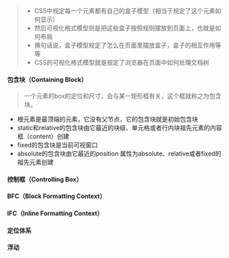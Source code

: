 > * CSS中规定每一个元素都有自己的盒子模型（相当于规定了这个元素如何显示）
> * 然后可视化格式模型则是把这些盒子按照规则摆放到页面上，也就是如何布局
> * 换句话说，盒子模型规定了怎么在页面里摆放盒子，盒子的相互作用等等
> * CSS的可视化格式模型就是规定了浏览器在页面中如何处理文档树

#### 包含块（Containing Block）
>一个元素的box的定位和尺寸，会与某一矩形框有关，这个框就称之为包含块。
* 根元素是最顶端的元素，它没有父节点，它的包含块就是初始包含块
* static和relative的包含块由它最近的块级、单元格或者行内块祖先元素的内容框（content）创建
* fixed的包含块是当前可视窗口
* absolute的包含块由它最近的position 属性为absolute、relative或者fixed的祖先元素创建

#### 控制框（Controlling Box）
#### BFC（Block Formatting Context）
#### IFC（Inline Formatting Context）
#### 定位体系
#### 浮动